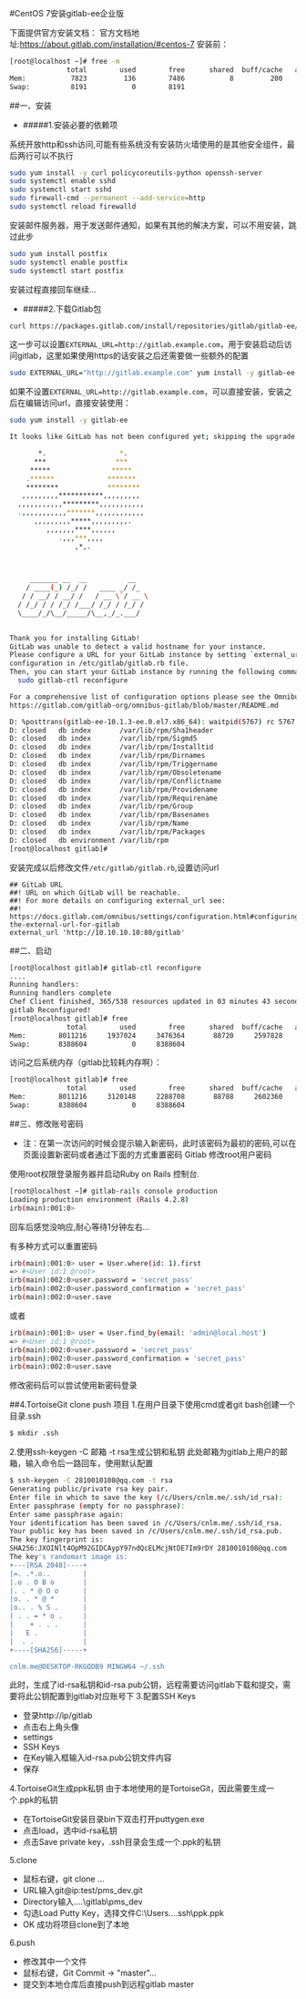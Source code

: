 #CentOS 7安装gitlab-ee企业版

下面提供官方安装文档：
官方文档地址:https://about.gitlab.com/installation/#centos-7
安装前：
```bash
[root@localhost ~]# free -m
              total        used        free      shared  buff/cache   available
Mem:           7823         136        7486           8         200        7491
Swap:          8191           0        8191

```
##一、安装
- #####1.安装必要的依赖项

系统开放http和ssh访问,可能有些系统没有安装防火墙使用的是其他安全组件，最后两行可以不执行
```bash
sudo yum install -y curl policycoreutils-python openssh-server
sudo systemctl enable sshd
sudo systemctl start sshd
sudo firewall-cmd --permanent --add-service=http
sudo systemctl reload firewalld
```
安装邮件服务器，用于发送邮件通知，如果有其他的解决方案，可以不用安装，跳过此步

```bash
sudo yum install postfix
sudo systemctl enable postfix
sudo systemctl start postfix
```

安装过程直接回车继续...

- #####2.下载Gitlab包

```bash
curl https://packages.gitlab.com/install/repositories/gitlab/gitlab-ee/script.rpm.sh | sudo bash
```
这一步可以设置`EXTERNAL_URL=http://gitlab.example.com`，用于安装启动后访问gitlab，这里如果使用https的话安装之后还需要做一些额外的配置
```bash
sudo EXTERNAL_URL="http://gitlab.example.com" yum install -y gitlab-ee
```
如果不设置`EXTERNAL_URL=http://gitlab.example.com`，可以直接安装，安装之后在编辑访问url，直接安装使用：
```bash
sudo yum install -y gitlab-ee
```
```bash
It looks like GitLab has not been configured yet; skipping the upgrade script.

       *.                  *.
      ***                 ***
     *****               *****
    .******             *******
    ********            ********
   ,,,,,,,,,***********,,,,,,,,,
  ,,,,,,,,,,,*********,,,,,,,,,,,
  .,,,,,,,,,,,*******,,,,,,,,,,,,
      ,,,,,,,,,*****,,,,,,,,,.
         ,,,,,,,****,,,,,,
            .,,,***,,,,
                ,*,.
  


     _______ __  __          __
    / ____(_) /_/ /   ____ _/ /_
   / / __/ / __/ /   / __ \`/ __ \
  / /_/ / / /_/ /___/ /_/ / /_/ /
  \____/_/\__/_____/\__,_/_.___/
  

Thank you for installing GitLab!
GitLab was unable to detect a valid hostname for your instance.
Please configure a URL for your GitLab instance by setting `external_url`
configuration in /etc/gitlab/gitlab.rb file.
Then, you can start your GitLab instance by running the following command:
  sudo gitlab-ctl reconfigure

For a comprehensive list of configuration options please see the Omnibus GitLab readme
https://gitlab.com/gitlab-org/omnibus-gitlab/blob/master/README.md

D: %posttrans(gitlab-ee-10.1.3-ee.0.el7.x86_64): waitpid(5767) rc 5767 status 0
D: closed   db index       /var/lib/rpm/Sha1header
D: closed   db index       /var/lib/rpm/Sigmd5
D: closed   db index       /var/lib/rpm/Installtid
D: closed   db index       /var/lib/rpm/Dirnames
D: closed   db index       /var/lib/rpm/Triggername
D: closed   db index       /var/lib/rpm/Obsoletename
D: closed   db index       /var/lib/rpm/Conflictname
D: closed   db index       /var/lib/rpm/Providename
D: closed   db index       /var/lib/rpm/Requirename
D: closed   db index       /var/lib/rpm/Group
D: closed   db index       /var/lib/rpm/Basenames
D: closed   db index       /var/lib/rpm/Name
D: closed   db index       /var/lib/rpm/Packages
D: closed   db environment /var/lib/rpm
[root@localhost gitlab]# 
```
安装完成以后修改文件`/etc/gitlab/gitlab.rb`,设置访问url
```text
## GitLab URL
##! URL on which GitLab will be reachable.
##! For more details on configuring external_url see:
##! https://docs.gitlab.com/omnibus/settings/configuration.html#configuring-the-external-url-for-gitlab
external_url 'http://10.10.10.10:80/gitlab'
```
##二、启动
```bash
[root@localhost gitlab]# gitlab-ctl reconfigure
....
Running handlers:
Running handlers complete
Chef Client finished, 365/538 resources updated in 03 minutes 43 seconds
gitlab Reconfigured!
[root@localhost gitlab]# free
              total        used        free      shared  buff/cache   available
Mem:        8011216     1937024     3476364       88720     2597828     5694128
Swap:       8388604           0     8388604
```
访问之后系统内存（gitlab比较耗内存啊）：
```bash
[root@localhost gitlab]# free
              total        used        free      shared  buff/cache   available
Mem:        8011216     3120148     2288708       88788     2602360     4510728
Swap:       8388604           0     8388604
```

##三、修改账号密码
- 注：在第一次访问的时候会提示输入新密码，此时该密码为最初的密码,可以在页面设置新密码或者通过下面的方式重置密码
Gitlab 修改root用户密码

使用root权限登录服务器并启动Ruby on Rails 控制台.

```bash
[root@localhost ~]# gitlab-rails console production
Loading production environment (Rails 4.2.8)
irb(main):001:0> 

```
回车后感觉没响应,耐心等待1分钟左右...


有多种方式可以重置密码
```bash
irb(main):001:0> user = User.where(id: 1).first
=> #<User id:1 @root>
irb(main):002:0>user.password = 'secret_pass'
irb(main):002:0>user.password_confirmation = 'secret_pass'
irb(main):002:0>user.save
```
或者
```bash
irb(main):001:0> user = User.find_by(email: 'admin@local.host')
=> #<User id:1 @root>
irb(main):002:0>user.password = 'secret_pass'
irb(main):002:0>user.password_confirmation = 'secret_pass'
irb(main):002:0>user.save
```
修改密码后可以尝试使用新密码登录

##4.TortoiseGit clone push 项目
1.在用户目录下使用cmd或者git bash创建一个目录.ssh
```bash
$ mkdir .ssh
```
2.使用ssh-keygen -C 邮箱 -t rsa生成公钥和私钥
此处邮箱为gitlab上用户的邮箱，输入命令后一路回车，使用默认配置
```bash
$ ssh-keygen -C 2810010108@qq.com -t rsa
Generating public/private rsa key pair.
Enter file in which to save the key (/c/Users/cnlm.me/.ssh/id_rsa):
Enter passphrase (empty for no passphrase):
Enter same passphrase again:
Your identification has been saved in /c/Users/cnlm.me/.ssh/id_rsa.
Your public key has been saved in /c/Users/cnlm.me/.ssh/id_rsa.pub.
The key fingerprint is:
SHA256:JXOINlt4OpM92GIDCAypY97ndQcELMcjNtDE7Im9rDY 2810010108@qq.com
The key's randomart image is:
+---[RSA 2048]----+
|=. .*.o..        |
|.o . O B o       |
|. . * @ O o      |
|o. . * @ *       |
|o.. . % S .      |
| . . = * o .     |
|    + . . .      |
|   E .           |
|  . .            |
+----[SHA256]-----+

cnlm.me@DESKTOP-RKGQDB9 MINGW64 ~/.ssh
```
此时，生成了id-rsa私钥和id-rsa.pub公钥，远程需要访问gitlab下载和提交，需要将此公钥配置到gitlab对应账号下
3.配置SSH Keys

- 登录http://ip/gitlab
- 点击右上角头像
- settings
- SSH Keys
- 在Key输入框输入id-rsa.pub公钥文件内容
- 保存

4.TortoiseGit生成ppk私钥
由于本地使用的是TortoiseGit，因此需要生成一个.ppk的私钥
- 在TortoiseGit安装目录bin下双击打开puttygen.exe
- 点击load，选中id-rsa私钥
- 点击Save private key，.ssh目录会生成一个.ppk的私钥

5.clone
- 鼠标右键，git clone ...
- URL输入git@ip:test/pms_dev.git
- Directory输入....\gitlab\pms_dev
- 勾选Load Putty Key，选择文件C:\Users\...\.ssh\ppk.ppk
- OK
成功将项目clone到了本地

6.push
- 修改其中一个文件
- 鼠标右键，Git Commit -> "master"...
- 提交到本地仓库后直接push到远程gitlab master
